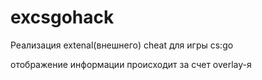 # excsgohack
Реализация extenal(внешнего) cheat для игры cs:go 

отображение информации происходит за счет overlay-я 
